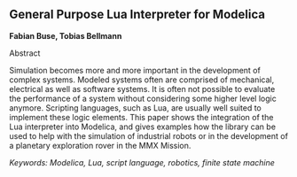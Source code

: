 ## General Purpose Lua Interpreter for Modelica

**Fabian Buse, Tobias Bellmann**

Abstract

Simulation becomes more and more important in the development
of complex systems. Modeled systems often
are comprised of mechanical, electrical as well as software
systems. It is often not possible to evaluate the performance
of a system without considering some higher
level logic anymore. Scripting languages, such as Lua,
are usually well suited to implement these logic elements.
This paper shows the integration of the Lua interpreter into
Modelica, and gives examples how the library can be used
to help with the simulation of industrial robots or in the
development of a planetary exploration rover in the MMX
Mission.

*Keywords: Modelica, Lua, script language, robotics, finite state machine*
